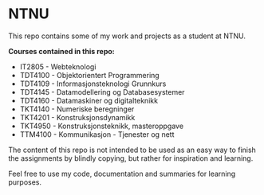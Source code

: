 # NTNU

This repo contains some of my work and projects as a student at NTNU.

**Courses contained in this repo:**

- IT2805 - Webteknologi
- TDT4100 - Objektorientert Programmering
- TDT4109 - Informasjonsteknologi Grunnkurs
- TDT4145 - Datamodellering og Databasesystemer
- TDT4160 - Datamaskiner og digitalteknikk
- TKT4140 - Numeriske beregninger
- TKT4201 - Konstruksjonsdynamikk
- TKT4950 - Konstruksjonsteknikk, masteroppgave
- TTM4100 - Kommunikasjon - Tjenester og nett



The content of this repo is not intended to be used as an easy way to finish the assignments by blindly copying, but rather for inspiration and learning.

Feel free to use my code, documentation and summaries for learning purposes.

